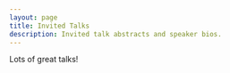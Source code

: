 ```yaml
---
layout: page
title: Invited Talks
description: Invited talk abstracts and speaker bios.
---
```

Lots of great talks!